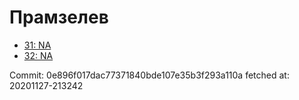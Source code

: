 # Прамзелев
- [31: NA](31.md)
- [32: NA](32.md)

Commit: 0e896f017dac77371840bde107e35b3f293a110a
 fetched at: 20201127-213242
